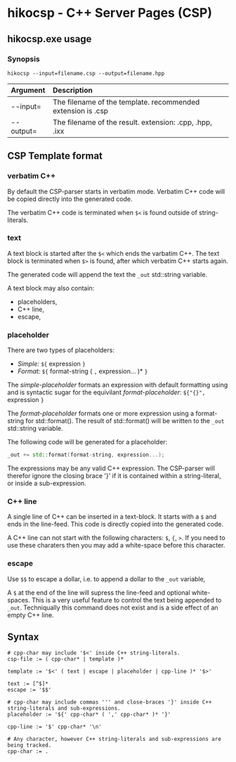 hikocsp - C++ Server Pages (CSP)
================================

hikocsp.exe usage
-----------------

### Synopsis
```
hikocsp --input=filename.csp --output=filename.hpp
```

  Argument           | Description
 :------------------ |:-----------------------
  \-\-input=<path>   | The filename of the template. recommended extension is .csp
  \-\-output=<path>  | The filename of the result. extension: .cpp, .hpp, .ixx
  
CSP Template format
-------------------

### verbatim C++
By default the CSP-parser starts in verbatim mode. Verbatim C++ code will be copied
directly into the generated code.

The verbatim C++ code is terminated when `$<` is found outside of string-literals.

### text
A text block is started after the `$<` which ends the varbatim C++. The text block
is terminated when `$>` is found, after which verbatim C++ starts again.

The generated code will append the text the `_out` std::string variable.

A text block may also contain:
 - placeholders,
 - C++ line,
 - escape,
  
### placeholder
There are two types of placeholders:
 - *Simple:* `${` expression `}`
 - *Format:* `${` format-string ( `,` expression... )\* `}`

The *simple-placeholder* formats an expression with default formatting
using and is syntactic sugar for the equivilant *format-placeholder*: `${"{}", ` expression `}`

The *format-placeholder* formats one or more expression using a format-string for std::format().
The result of std::format() will be written to the `_out` std::string variable.

The following code will be generated for a placeholder:

```cpp
_out += std::format(format-string, expression...);
```

The expressions may be any valid C++ expression. The CSP-parser will therefor ignore the closing
brace '}' if it is contained within a string-literal, or inside a sub-expression.

### C++ line
A single line of C++ can be inserted in a text-block. It starts with a `$` and ends in
the line-feed. This code is directly copied into the generated code.

A C++ line can not start with the following characters: `$`, `{`, `>`. If you
need to use these charaters then you may add a white-space before this character.

### escape
Use `$$` to escape a dollar, i.e. to append a dollar to the `_out` variable, 

A `$` at the end of the line will supress the line-feed and optional white-spaces.
This is a very useful feature to control the text being appended to `_out`.
Techniqually this command does not exist and is a side effect of an empty C++ line.
    
Syntax
------
  
```
# cpp-char may include '$<' inside C++ string-literals.
csp-file := ( cpp-char* | template )*

template := '$<' ( text | escape | placeholder | cpp-line )* '$>'

text := [^$]*
escape := '$$'

# cpp-char may include commas ''' and close-braces '}' inside C++ string-literals and sub-expressions.
placeholder := '${' cpp-char* ( ',' cpp-char* )* '}'

cpp-line := '$' cpp-char* '\n'

# Any character, however C++ string-literals and sub-expressions are being tracked.
cpp-char := .
```
  
  
